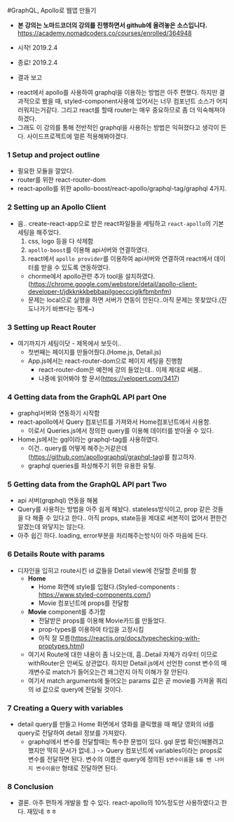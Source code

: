 #GraphQL, Apollo로 웹앱 만들기

* **본 강의는 노마드코더의 강의를 진행하면서 github에 올려놓은 소스입니다.**
https://academy.nomadcoders.co/courses/enrolled/364948

* 시작! 2019.2.4
* 종료! 2019.2.4

* 결과 보고
- react에서 apollo를 사용하여 graphql을 이용하는 방법은 아주 편했다. 하지만 결과적으로 봤을 때, styled-component사용에 있어서는 너무 컴포넌트 소스가 어지러워지는거같다. 그리고 react를 할때 router는 매우 중요하므로 좀 더 익숙해져야하겠다.
- 그래도 이 강의를 통해 전반적인 graphql을 사용하는 방법은 익혀졌다고 생각이 든다. 사이드프로젝트에 얼른 적용해봐야겠다.

### 1 Setup and project outline
* 필요한 모듈을 깔았다.
* router를 위한 react-router-dom
* react-apollo를 위한 apollo-boost/react-apollo/graphql-tag/graphql 4가지.

### 2 Setting up an Apollo Client
* 음.. create-react-app으로 받은 react파일들을 세팅하고 ```react-apollo```의 기본 세팅을 해주었다.
    1. css, logo 등을 다 삭제함
    1. ```apollo-boost```를 이용해 api서버와 연결하였다.
    1. react에서 ```apollo provider```를 이용하여 api서버와 연결하여 react에서 데이터를 받을 수 있도록 연동하였다.
    * chorme에서 apollo관련 추가 tool을 설치하였다.(https://chrome.google.com/webstore/detail/apollo-client-developer-t/jdkknkkbebbapilgoeccciglkfbmbnfm)
    * 문제는 local으로 실행을 하면 서버가 연동이 안된다..아직 문제는 못찾았다.(진도나가기 바쁘다는 핑계~)

### 3 Setting up React Router
* 여기까지가 세팅이닷 - 제목에서 보듯이..
    * 첫번째는 페이지를 만들어줬다.(Home.js, Detail.js)
    * App.js에서는 react-router-dom으로 페이지 세팅을 진행함
        * react-router-dom은 예전에 강의 들었는데.. 이제 제대로 써봄..
        * 나중에 읽어봐야 할 문서(https://velopert.com/3417)

### 4 Getting data from the GraphQL API part One
* graphql서버와 연동하기 시작함
* react-apollo에서 Query 컴포넌트를 가져와서 Home컴포넌트에서 사용함.
    * 이로서 Queries.js에서 정의한 query를 이용해 데이터를 받아올 수 있다.
* Home.js에서는 gql이라는 graphql-tag를 사용하였다.
    * 이건.. query를 어떻게 해주는거같은데(https://github.com/apollographql/graphql-tag)를 참고하자.
    * graphql queries를 파싱해주기 위한 유용한 유틸.

### 5 Getting data from the GraphQL API part Two
* api 서버(grqphql) 연동을 해봄
* Query를 사용하는 방법을 아주 쉽게 해놨다. stateless방식이고, prop 같은 것들을 다 해줄 수 있다고 한다.. 아직 props, state등을 제대로 써본적이 없어서 편한건 알겠는데 와닿지는 않는다.
* 아주 쉽긴 하다. loading, error부분을 처리해주는방식이 아주 마음에 든다.

### 6 Details Route with params
* 디자인을 입히고 route시킨 id 값들을 Detail view에 전달할 준비를 함
    * **Home**
        * Home 화면에 style를 입혔다.(Styled-components : https://www.styled-components.com/)
        * Movie 컴포넌트에 props를 전달함
    * **Movie** component를 추가함
        * 전달받은 props를 이용해 Movie카드를 만들었다.
        * prop-types를 이용하여 타입을 고정시킴
        * 아직 잘 모름(https://reactjs.org/docs/typechecking-with-proptypes.html)
    * 여기서 Route에 대한 내용이 좀 나오는데, 흠..Detail 자체가 라우터 이므로 withRouter은 안써도 상관없다. 하지만 Detail.js에서 선언한 const 변수의 매개변수로 match가 들어오는건 왜그런지 아직 이해가 잘 안된다.
    * 여기서 match arguments에 들어오는 params 값은 곧 movie를 가져올 쿼리의 id 값으로 query에 전달될 것이다.

### 7 Creating a Query with variables
* detail query를 만들고 Home 화면에서 영화를 클릭했을 때 해당 영화의 id를 query로 전달하여 detail 정보를 가져왔다.
    * graphql에서 변수를 전달할때는 특수한 문법이 있다. gql 문법 확인(해볼려고 했지만 딱히 문서가 없네..) -> Query 컴포넌트에 variables이라는 props로 변수를 전달하면 된다. 변수의 이름은 query에 정의된 ```$변수이름```을 ```$를 뺀 나머지 변수이름만``` 형태로 전달하면 된다.

### 8 Conclusion
* 결론. 아주 편하게 개발을 할 수 있다. react-apollo의 10%정도만 사용하였다고 한다. 재밌네 ㅎㅎ

